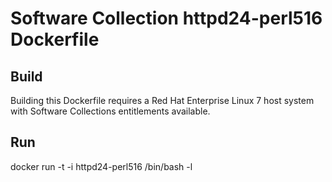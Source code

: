 Software Collection httpd24-perl516 Dockerfile
==============================================

Build
-----

Building this Dockerfile requires a Red Hat Enterprise Linux 7 host
system with Software Collections entitlements available.

Run
---

docker run -t -i httpd24-perl516 /bin/bash -l
